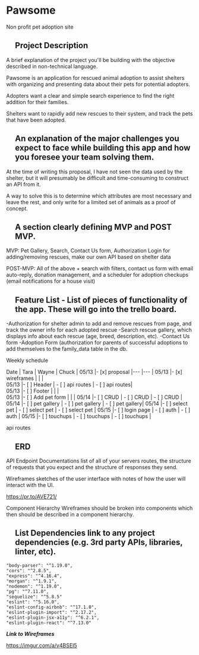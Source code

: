 # Pawsome
Non profit pet adoption site

<ul><h2>Project Description</h2></ul>
A brief explanation of the project you'll be building with the objective described in non-technical language.

Pawsome is an application for rescued animal adoption to assist shelters with organizing and presenting data about their pets for potential adopters.

Adopters want a clear and simple search experience to find the right addition for their families.

Shelters want to rapidly add new rescues to their system, and track the pets that have been adopted.

<ul><h2>An explanation of the major challenges you expect to face while building this app and how you foresee your team solving them.</h2></ul>

At the time of writing this proposal, I have not seen the data used by the shelter, but it will presumably be difficult and time-consuming to construct an API from it.

A way to solve this is to determine which attributes are most necessary and leave the rest, and only write for a limited set of animals as a proof of concept.

<ul> <h2>A section clearly defining MVP and POST MVP.</h2></ul>

MVP: Pet Gallery, Search, Contact Us form, Authorization Login for adding/removing rescues, make our own API based on shelter data

POST-MVP: All of the above + search with filters, contact us form with email auto-reply, donation management, and a scheduler for adoption checkups (email notifications for a house  visit)

<ul><h2>Feature List - List of pieces of functionality of the app. These will go into the trello board.</h2></ul>

-Authorization for shelter admin to add and remove rescues from page, and track the owner info for each adopted rescue
-Search rescue gallery, which displays info about each rescue (age, breed, description, etc).
-Contact Us form
-Adoption Form (authorization for parents of successful adoptions to add themselves to the family_data table in the db.

Weekly schedule

  Date      |  Tara           	|              Wayne	|           Chuck 	|
  05/13     |- [x] proposal	    |---	                |---               	|
  05/13     |- [x] wireframes  	|                    	|                  	|   
  05/13     |- [ ] Header       |   - [ ] api routes  |   - [ ] api routes|   
  05/13     |- [ ] Footer       |                    	|                 	|  
  05/13     |- [ ] Add pet form |                    	|                 	|
  05/14     |- [ ] CRUD         | - [ ] CRUD        	|  - [ ] CRUD     	|
  05/14     |- [ ] pet gallery  | - [ ] pet gallery 	|  - [ ] pet gallery|
  05/14     |- [ ] select pet   | - [ ] select pet    |  - [ ] select pet	|
  05/15     |- [ ] login page   | - [ ] auth          |  - [ ] auth      	|
  05/15     |- [ ] touchups     | - [ ] touchups      | - [ ] touchups    |

api routes
<ul><h2>ERD</ul></h2>

API Endpoint Documentations list of all of your servers routes, the structure of requests that you expect and the structure of responses they send.



Wireframes sketches of the user interface with notes of how the user will interact with the UI.

https://pr.to/AVE721/

Component Hierarchy Wireframes should be broken into components which then should be described in a component hierarchy.

<ul><h2>List Dependencies link to any project dependencies (e.g. 3rd party APIs, libraries, linter, etc).</h2></ul>

    "body-parser": "^1.19.0",
    "cors": "^2.8.5",
    "express": "^4.16.4",
    "morgan": "^1.9.1",
    "nodemon": "^1.19.0",
    "pg": "^7.11.0",
    "sequelize": "^5.8.5"
    "eslint": "^5.16.0",
    "eslint-config-airbnb": "^17.1.0",
    "eslint-plugin-import": "^2.17.2",
    "eslint-plugin-jsx-a11y": "^6.2.1",
    "eslint-plugin-react": "^7.13.0"



***Link to Wireframes***

https://imgur.com/a/v4BSEI5
